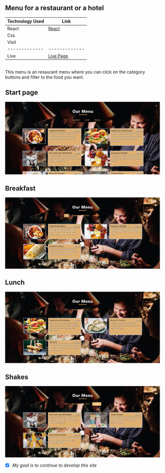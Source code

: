 ## Menu for a restaurant or a hotel

Technology Used  | Link
------------- | -------------
React  | [React](https://reactjs.org/)
Css  | 
Visit  | 
------------- | -------------
Live | [Live Page](https://fredrikthunberg.github.io/restaurant-app/)

<br>
This menu is an resaurant menu where you can click on the category <br>
buttons and filter to the food you want.



## Start page
![picture alt](https://github.com/FredrikThunberg/restaurant-app/blob/main/Menu-pics/Menu1.png)

## Breakfast
![picture alt](https://github.com/FredrikThunberg/restaurant-app/blob/main/Menu-pics/menu2.png)

## Lunch
![picture alt](https://github.com/FredrikThunberg/restaurant-app/blob/main/Menu-pics/menu3.png)

## Shakes
![picture alt](https://github.com/FredrikThunberg/restaurant-app/blob/main/Menu-pics/menu4.png)


- [x] *My goal is to continue to develop this site* <br>
